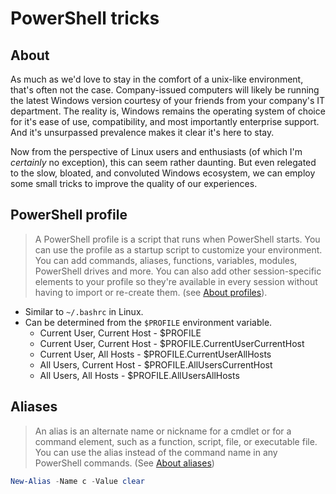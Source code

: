 # PowerShell tricks

## About

As much as we'd love to stay in the comfort of a unix-like environment, that's often not the case. Company-issued computers will likely be running the latest Windows version courtesy of your friends from your company's IT department. The reality is, Windows remains the operating system of choice for it's ease of use, compatibility, and most importantly enterprise support. And it's unsurpassed prevalence makes it clear it's here to stay.

Now from the perspective of Linux users and enthusiasts (of which I'm *certainly* no exception), this can seem rather daunting. But even relegated to the slow, bloated, and convoluted Windows ecosystem, we can employ some small tricks to improve the quality of our experiences.

## PowerShell profile

> A PowerShell profile is a script that runs when PowerShell starts. You can use the profile as a startup script to customize your environment. You can add commands, aliases, functions, variables, modules, PowerShell drives and more. You can also add other session-specific elements to your profile so they're available in every session without having to import or re-create them.
(see [About profiles](https://learn.microsoft.com/en-us/powershell/module/microsoft.powershell.core/about/about_profiles)).

- Similar to `~/.bashrc` in Linux.
- Can be determined from the `$PROFILE` environment variable.
    - Current User, Current Host - $PROFILE
    - Current User, Current Host - $PROFILE.CurrentUserCurrentHost
    - Current User, All Hosts - $PROFILE.CurrentUserAllHosts
    - All Users, Current Host - $PROFILE.AllUsersCurrentHost
    - All Users, All Hosts - $PROFILE.AllUsersAllHosts


## Aliases

> An alias is an alternate name or nickname for a cmdlet or for a command element, such as a function, script, file, or executable file. You can use the alias instead of the command name in any PowerShell commands.
(See [About aliases](https://learn.microsoft.com/en-us/powershell/module/microsoft.powershell.core/about/about_aliases))

```ps1
New-Alias -Name c -Value clear
```

